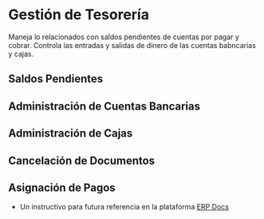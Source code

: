 # Gestión de Tesorería
Maneja lo relacionados con saldos pendientes de cuentas por pagar y cobrar. Controla las entradas y salidas de dinero de las cuentas babncarias y cajas.

## Saldos Pendientes

## Administración de Cuentas Bancarias

## Administración de Cajas

## Cancelación de Documentos

## Asignación de Pagos

- Un instructivo para futura referencia en la plataforma [ERP Docs](https://docs.erpya.com/)
